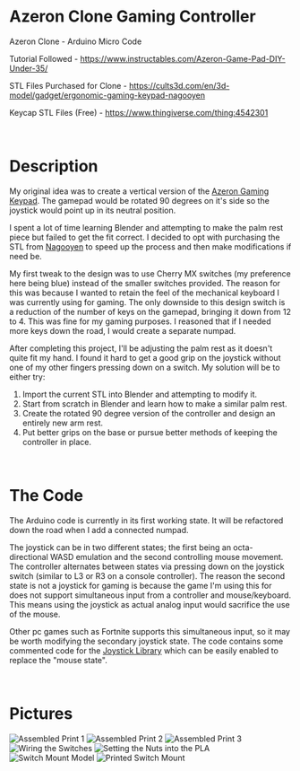 # Azeron Clone Gaming Controller
Azeron Clone - Arduino Micro Code

Tutorial Followed - https://www.instructables.com/Azeron-Game-Pad-DIY-Under-35/

STL Files Purchased for Clone - https://cults3d.com/en/3d-model/gadget/ergonomic-gaming-keypad-nagooyen

Keycap STL Files (Free) - https://www.thingiverse.com/thing:4542301

<br/>

# Description
My original idea was to create a vertical version of the [Azeron Gaming Keypad](https://www.azeron.eu/gallery/). The gamepad would be rotated 90 degrees on it's side so the joystick would point up in its neutral position.

I spent a lot of time learning Blender and attempting to make the palm rest piece but failed to get the fit correct. I decided to opt with purchasing the STL from [Nagooyen](https://cults3d.com/en/users/Nagooyen) to speed up the process and then make modifications if need be. 

My first tweak to the design was to use Cherry MX switches (my preference here being blue) instead of the smaller switches provided. The reason for this was because I wanted to retain the feel of the mechanical keyboard I was currently using for gaming. The only downside to this design switch is a reduction of the number of keys on the gamepad, bringing it down from 12 to 4. This was fine for my gaming purposes. I reasoned that if I needed more keys down the road, I would create a separate numpad.

After completing this project, I'll be adjusting the palm rest as it doesn't quite fit my hand. I found it hard to get a good grip on the joystick without one of my other fingers pressing down on a switch. My solution will be to either try:
1. Import the current STL into Blender and attempting to modify it.
1. Start from scratch in Blender and learn how to make a similar palm rest.
1. Create the rotated 90 degree version of the controller and design an entirely new arm rest.
2. Put better grips on the base or pursue better methods of keeping the controller in place. 

<br/>

# The Code
The Arduino code is currently in its first working state. It will be refactored down the road when I add a connected numpad.

The joystick can be in two different states; the first being an octa-directional WASD emulation and the second controlling mouse movement. The controller alternates between states via pressing down on the joystick switch (similar to L3 or R3 on a console controller). The reason the second state is not a joystick for gaming is because the game I'm using this for does not support simultaneous input from a controller and mouse/keyboard. This means using the joystick as actual analog input would sacrifice the use of the mouse.

Other pc games such as Fortnite supports this simultaneous input, so it may be worth modifying the secondary joystick state. The code contains some commented code for the [Joystick Library](https://github.com/MHeironimus/ArduinoJoystickLibrary) which can be easily enabled to replace the "mouse state".


<br/>

# Pictures
![Assembled Print 1](./images/IMG_5386.jpg)
![Assembled Print 2](./images/IMG_5384.jpg)
![Assembled Print 3](./images/IMG_5383.jpg)
![Wiring the Switches](./images/IMG_5382.jpg)
![Setting the Nuts into the PLA](./images/IMG_5381.jpg)
![Switch Mount Model](./images/keymount_model.jpg)
![Printed Switch Mount](./images/IMG_5360.jpg)